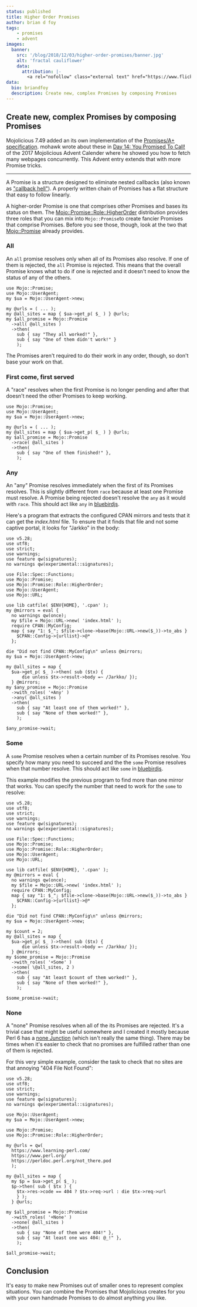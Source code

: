 ```yaml
---
status: published
title: Higher Order Promises
author: brian d foy
tags:
    - promises
    - advent
images:
  banner:
    src: '/blog/2018/12/03/higher-order-promises/banner.jpg'
    alt: 'fractal cauliflower'
    data:
      attribution: |-
        <a rel="nofollow" class="external text" href="https://www.flickr.com/photos/joeshlabotnik/3059554662/">Image</a> by <a href="https://www.flickr.com/photos/joeshlabotnik/">Joe Shlabotnik</a> <a href="https://creativecommons.org/licenses/by-sa/2.0" title="Creative Commons Attribution-Share Alike 2.0">CC BY-SA 2.0</a>
data:
  bio: briandfoy
  description: Create new, complex Promises by composing Promises
---
```

## Create new, complex Promises by composing Promises

Mojolicious 7.49 added an its own implementation of the [Promises/A+ specification](https://promisesaplus.com). mohawk wrote about these in [Day 14: You Promised To Call!](https://mojolicious.io/blog/2017/12/14/day-14-you-promised-to-call/) of the 2017 Mojolicious Advent Calender where he showed you how to fetch many webpages concurrently. This Advent entry extends that with  more Promise tricks.

---

A Promise is a structure designed to eliminate nested callbacks (also known as ["callback hell"](http://callbackhell.com)). A properly written chain of Promises has a flat structure that easy to follow linearly.

A higher-order Promise is one that comprises other Promises and bases its status on them. The [Mojo::Promise::Role::HigherOrder](https://metacpan.org/pod/Mojo::Promise::Role::HigherOrder) distribution provides three roles that you can mix into `Mojo::Promise`to create fancier Promises that comprise Promises. Before you see those, though, look at the two that [Mojo::Promise](https://mojolicious.org/perldoc/Mojo/Promise) already provides.


### All

An `all` promise resolves only when all of its Promises also resolve. If one of them is rejected, the `all` Promise is rejected. This means that the overall Promise knows what to do if one is rejected and it doesn't need to know the status of any of the others.

    use Mojo::Promise;
    use Mojo::UserAgent;
    my $ua = Mojo::UserAgent->new;

    my @urls = ( ... );
    my @all_sites = map { $ua->get_p( $_ ) } @urls;
    my $all_promise = Mojo::Promise
      ->all( @all_sites )
      ->then(
        sub { say "They all worked!" },
        sub { say "One of them didn't work!" }
        );

The Promises aren't required to do their work in any order, though, so don't base your work on that.

### First come, first served

A "race" resolves when the first Promise is no longer pending and after that doesn't need the other Promises to keep working.

    use Mojo::Promise;
    use Mojo::UserAgent;
    my $ua = Mojo::UserAgent->new;

    my @urls = ( ... );
    my @all_sites = map { $ua->get_p( $_ ) } @urls;
    my $all_promise = Mojo::Promise
      ->race( @all_sites )
      ->then(
        sub { say "One of them finished!" },
        );

### Any


An "any" Promise resolves immediately when the first of its Promises resolves. This is slightly different from `race` because at least one Promise must resolve. A Promise being rejected doesn't resolve the `any` as it would with `race`. This should act like `any` in [bluebirdjs](http://bluebirdjs.com/docs/api/promise.any.html).

Here's a program that extracts the configured CPAN mirrors and tests that it can get the _index.html_ file. To ensure that it finds that file and not some captive portal, it looks for "Jarkko" in the body:

    use v5.28;
    use utf8;
    use strict;
    use warnings;
    use feature qw(signatures);
    no warnings qw(experimental::signatures);

    use File::Spec::Functions;
    use Mojo::Promise;
    use Mojo::Promise::Role::HigherOrder;
    use Mojo::UserAgent;
    use Mojo::URL;

    use lib catfile( $ENV{HOME}, '.cpan' );
    my @mirrors = eval {
      no warnings qw(once);
      my $file = Mojo::URL->new( 'index.html' );
      require CPAN::MyConfig;
      map { say "1: $_"; $file->clone->base(Mojo::URL->new($_))->to_abs }
        $CPAN::Config->{urllist}->@*
      };

    die "Did not find CPAN::MyConfig\n" unless @mirrors;
    my $ua = Mojo::UserAgent->new;

    my @all_sites = map {
      $ua->get_p( $_ )->then( sub ($tx) {
          die unless $tx->result->body =~ /Jarkko/ });
      } @mirrors;
    my $any_promise = Mojo::Promise
      ->with_roles( '+Any' )
      ->any( @all_sites )
      ->then(
        sub { say "At least one of them worked!" },
        sub { say "None of them worked!" },
        );

    $any_promise->wait;

### Some

A `some` Promise resolves when a certain number of its Promises resolve. You specify how many you need to succeed and the the `some` Promise resolves when that number resolve. This should act like `some` in [bluebirdjs](http://bluebirdjs.com/docs/api/promise.some.html).

This example modifies the previous program to find more than one mirror that works. You can specify the number that need to work for the `some` to resolve:

    use v5.28;
    use utf8;
    use strict;
    use warnings;
    use feature qw(signatures);
    no warnings qw(experimental::signatures);

    use File::Spec::Functions;
    use Mojo::Promise;
    use Mojo::Promise::Role::HigherOrder;
    use Mojo::UserAgent;
    use Mojo::URL;

    use lib catfile( $ENV{HOME}, '.cpan' );
    my @mirrors = eval {
      no warnings qw(once);
      my $file = Mojo::URL->new( 'index.html' );
      require CPAN::MyConfig;
      map { say "1: $_"; $file->clone->base(Mojo::URL->new($_))->to_abs }
        $CPAN::Config->{urllist}->@*
      };

    die "Did not find CPAN::MyConfig\n" unless @mirrors;
    my $ua = Mojo::UserAgent->new;

    my $count = 2;
    my @all_sites = map {
      $ua->get_p( $_ )->then( sub ($tx) {
          die unless $tx->result->body =~ /Jarkko/ });
      } @mirrors;
    my $some_promise = Mojo::Promise
      ->with_roles( '+Some' )
      ->some( \@all_sites, 2 )
      ->then(
        sub { say "At least $count of them worked!" },
        sub { say "None of them worked!" },
        );

    $some_promise->wait;

### None

A "none" Promise resolves when all of the its Promises are rejected. It's a trivial case that might be useful somewhere and I created it mostly because Perl 6 has a [none Junction](https://docs.perl6.org/routine/none) (which isn't really the same thing). There may be times when it's easier to check that no promises are fulfilled rather than one of them is rejected.

For this very simple example, consider the task to check that no sites are that annoying "404 File Not Found":

    use v5.28;
    use utf8;
    use strict;
    use warnings;
    use feature qw(signatures);
    no warnings qw(experimental::signatures);

    use Mojo::UserAgent;
    my $ua = Mojo::UserAgent->new;

    use Mojo::Promise;
    use Mojo::Promise::Role::HigherOrder;

    my @urls = qw(
      https://www.learning-perl.com/
      https://www.perl.org/
      https://perldoc.perl.org/not_there.pod
      );

    my @all_sites = map {
      my $p = $ua->get_p( $_ );
      $p->then( sub ( $tx ) {
        $tx->res->code == 404 ? $tx->req->url : die $tx->req->url
        } );
      } @urls;

    my $all_promise = Mojo::Promise
      ->with_roles( '+None' )
      ->none( @all_sites )
      ->then(
        sub { say "None of them were 404!" },
        sub { say "At least one was 404: @_!" },
        );

    $all_promise->wait;

## Conclusion

It's easy to make new Promises out of smaller ones to represent complex situations. You can combine the Promises that Mojolicious creates for you with your own handmade Promises to do almost anything you like.
